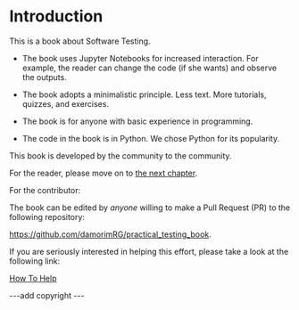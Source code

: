 Introduction
============

This is a book about Software Testing.

- The book uses Jupyter Notebooks for increased interaction. For
example, the reader can change the code (if she wants) and observe the
outputs.

- The book adopts a minimalistic principle. Less text. More
tutorials, quizzes, and exercises.

- The book is for anyone with basic experience in programming.

- The code in the book is in Python. We chose Python for its popularity.

This book is developed by the community to the community.

For the reader, please move on to <a href="fundamentals/basics.html">the next chapter</a>.

For the contributor:

The book can be edited by *anyone* willing to make a Pull Request (PR) to the following repository:

  <a href="https://github.com/damorimRG/practical_testing_book">https://github.com/damorimRG/practical_testing_book</a>.

If you are seriously interested in helping this effort, please take a look at the following link:

  <a href="misc/howtohelp.html">How To Help</a>

---add copyright ---
